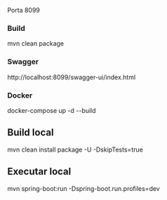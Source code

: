 Porta 8099

### Build

mvn clean package

### Swagger

http://localhost:8099/swagger-ui/index.html

### Docker

docker-compose up -d --build

## Build local

mvn clean install package -U -DskipTests=true

## Executar local

mvn spring-boot:run -Dspring-boot.run.profiles=dev